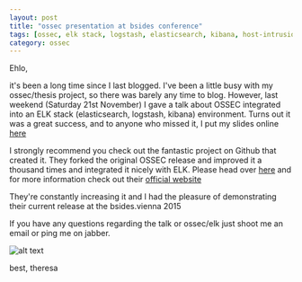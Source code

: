 ```yaml
---
layout: post
title: "ossec presentation at bsides conference"
tags: [ossec, elk stack, logstash, elasticsearch, kibana, host-intrusion-detection-systems, HIDS]
category: ossec
---
```


Ehlo,

it's been a long time since I last blogged. 
I've been a little busy with my ossec/thesis project, so there was barely any time to blog. However, last weekend (Saturday 21st November) I gave a talk about OSSEC integrated into an ELK stack (elasticsearch, logstash, kibana) environment.
Turns out it was a great success, and to anyone who missed it, I put my slides online [here](http://www.aremai.net/files/bsides2015-ossec.pdf)

I strongly recommend you check out the fantastic project on Github that created it. They forked the original OSSEC release and improved it a thousand times and integrated it nicely with ELK.
Please head over [here](https://github.com/wazuh)
and for more information check out their [official website](http://www.wazuh.com)

They're constantly increasing it and I had the pleasure of demonstrating their current release at the bsides.vienna 2015

If you have any questions regarding the talk or ossec/elk just shoot me an email or ping me on jabber.

![alt text](https://github.com/aremai/aremai.github.io/img/bsides-pres.jpg "/me in action")

best,
theresa
